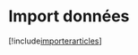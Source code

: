 # Import données

[!include[importerarticles](importdonnees.importerarticles.autogen.md)]






























































































































